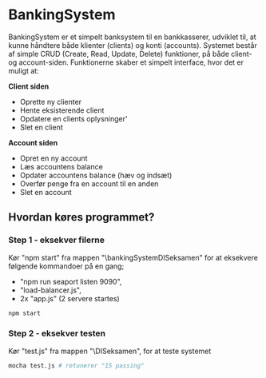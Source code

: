 # BankingSystem
BankingSystem er et simpelt banksystem til en bankkasserer, udviklet til, at kunne håndtere både klienter (clients) og konti (accounts). Systemet består af simple CRUD (Create, Read, Update, Delete) funktioner, på både client- og account-siden. Funktionerne skaber et simpelt interface, hvor det er muligt at:

**Client siden**
* Oprette ny clienter
* Hente eksisterende client
* Opdatere en clients oplysninger'
* Slet en client

**Account siden**
* Opret en ny account
* Læs accountens balance
* Opdater accountens balance (hæv og indsæt)
* Overfør penge fra en account til en anden
* Slet en account

## Hvordan køres programmet?
### Step 1 - eksekver filerne
Kør "npm start" fra mappen "\bankingSystemDISeksamen" for at eksekvere følgende kommandoer på en gang;
* "npm run seaport listen 9090", 
* "load-balancer.js", 
* 2x "app.js" (2 servere startes)

```bash
npm start
```

### Step 2 - eksekver testen
Kør "test.js" fra mappen "\DISeksamen", for at teste systemet

```bash
mocha test.js # retunerer "15 passing"
```
